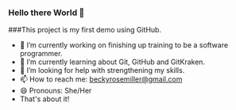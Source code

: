 ### Hello there World 👋

###This project is my first demo using GitHub. 

- 🔭 I’m currently working on finishing up training to be a software programmer.
- 🌱 I’m currently learning about Git, GitHub and GitKraken.
- 🤔 I’m looking for help with strengthening my skills.
- 📫 How to reach me: beckyrosemiller@gmail.com
- 😄 Pronouns: She/Her
-    That's about it!
